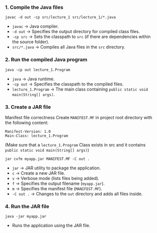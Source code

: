 ### 1. **Compile the Java files**

   ```shell
   javac -d out -cp src/lecture_1 src/lecture_1/*.java
   ```

- `javac` → Java compiler.
- `-d out` → Specifies the output directory for compiled class files.
- `-cp src` → Sets the classpath to `src` (if there are dependencies within the source folder).
- `src/*.java` → Compiles all Java files in the `src` directory.

### 2. **Run the compiled Java program**

   ```shell
   java -cp out lecture_1.Program
   ```

- `java` → Java runtime.
- `-cp out` → Specifies the classpath to the compiled files.
- `lecture_1.Program` → The main class containing `public static void main(String[] args)`.

### 3. **Create a JAR file**

Manifest file correctness
Create `MANIFEST.MF` in project root directory with the following content:

   ```
   Manifest-Version: 1.0
   Main-Class: lecture_1.Program
   ```

(Make sure that a `lecture_1.Program` Class exists in src and it contains `public static void main(String[] args)`)

   ```shell
   jar cvfm myapp.jar MANIFEST.MF -C out .
   ```

- `jar` → JAR utility to package the application.
- `c` → Create a new JAR file.
- `v` → Verbose mode (lists files being added).
- `f` → Specifies the output filename (`myapp.jar`).
- `m` → Specifies the manifest file (`MANIFEST.MF`).
- `-C out .` → Changes to the `out` directory and adds all files inside.

### 4. **Run the JAR file**

   ```shell
   java -jar myapp.jar
   ```

- Runs the application using the JAR file.